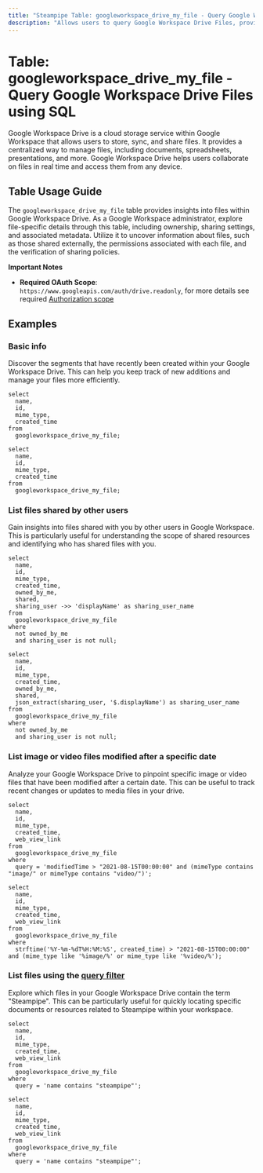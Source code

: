 ```yaml
---
title: "Steampipe Table: googleworkspace_drive_my_file - Query Google Workspace Drive Files using SQL"
description: "Allows users to query Google Workspace Drive Files, providing insights into file details, ownership, sharing settings, and more."
---
```


# Table: googleworkspace_drive_my_file - Query Google Workspace Drive Files using SQL

Google Workspace Drive is a cloud storage service within Google Workspace that allows users to store, sync, and share files. It provides a centralized way to manage files, including documents, spreadsheets, presentations, and more. Google Workspace Drive helps users collaborate on files in real time and access them from any device.

## Table Usage Guide

The `googleworkspace_drive_my_file` table provides insights into files within Google Workspace Drive. As a Google Workspace administrator, explore file-specific details through this table, including ownership, sharing settings, and associated metadata. Utilize it to uncover information about files, such as those shared externally, the permissions associated with each file, and the verification of sharing policies.

**Important Notes**
- **Required OAuth Scope**: `https://www.googleapis.com/auth/drive.readonly`, for more details see required [Authorization scope](https://developers.google.com/workspace/drive/api/reference/rest/v3/files/list#authorization-scopes)

## Examples

### Basic info
Discover the segments that have recently been created within your Google Workspace Drive. This can help you keep track of new additions and manage your files more efficiently.

```sql+postgres
select
  name,
  id,
  mime_type,
  created_time
from
  googleworkspace_drive_my_file;
```

```sql+sqlite
select
  name,
  id,
  mime_type,
  created_time
from
  googleworkspace_drive_my_file;
```

### List files shared by other users
Gain insights into files shared with you by other users in Google Workspace. This is particularly useful for understanding the scope of shared resources and identifying who has shared files with you.

```sql+postgres
select
  name,
  id,
  mime_type,
  created_time,
  owned_by_me,
  shared,
  sharing_user ->> 'displayName' as sharing_user_name
from
  googleworkspace_drive_my_file
where
  not owned_by_me
  and sharing_user is not null;
```

```sql+sqlite
select
  name,
  id,
  mime_type,
  created_time,
  owned_by_me,
  shared,
  json_extract(sharing_user, '$.displayName') as sharing_user_name
from
  googleworkspace_drive_my_file
where
  not owned_by_me
  and sharing_user is not null;
```

### List image or video files modified after a specific date
Analyze your Google Workspace Drive to pinpoint specific image or video files that have been modified after a certain date. This can be useful to track recent changes or updates to media files in your drive.

```sql+postgres
select
  name,
  id,
  mime_type,
  created_time,
  web_view_link
from
  googleworkspace_drive_my_file
where
  query = 'modifiedTime > "2021-08-15T00:00:00" and (mimeType contains "image/" or mimeType contains "video/")';
```

```sql+sqlite
select
  name,
  id,
  mime_type,
  created_time,
  web_view_link
from
  googleworkspace_drive_my_file
where
  strftime('%Y-%m-%dT%H:%M:%S', created_time) > "2021-08-15T00:00:00" and (mime_type like '%image/%' or mime_type like '%video/%');
```

### List files using the [query filter](https://developers.google.com/drive/api/v3/search-files)
Explore which files in your Google Workspace Drive contain the term "Steampipe". This can be particularly useful for quickly locating specific documents or resources related to Steampipe within your workspace.

```sql+postgres
select
  name,
  id,
  mime_type,
  created_time,
  web_view_link
from
  googleworkspace_drive_my_file
where
  query = 'name contains "steampipe"';
```

```sql+sqlite
select
  name,
  id,
  mime_type,
  created_time,
  web_view_link
from
  googleworkspace_drive_my_file
where
  query = 'name contains "steampipe"';
```
